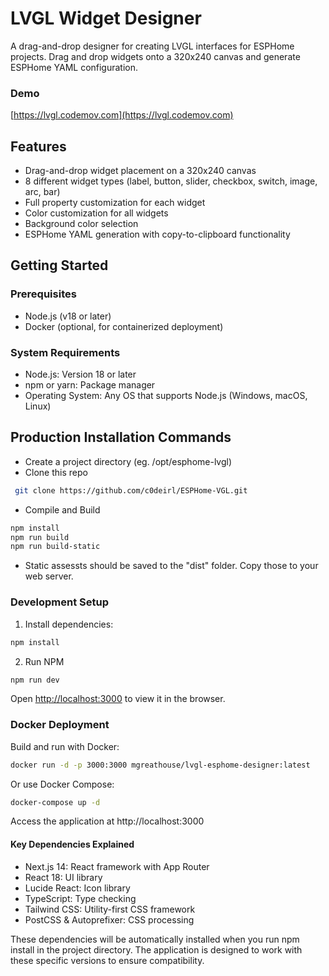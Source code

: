 # LVGL Widget Designer

A drag-and-drop designer for creating LVGL interfaces for ESPHome projects. Drag and drop widgets onto a 320x240 canvas and generate ESPHome YAML configuration.  

### Demo
[https://lvgl.codemov.com](https://lvgl.codemov.com)

## Features

- Drag-and-drop widget placement on a 320x240 canvas
- 8 different widget types (label, button, slider, checkbox, switch, image, arc, bar)
- Full property customization for each widget
- Color customization for all widgets
- Background color selection
- ESPHome YAML generation with copy-to-clipboard functionality

## Getting Started

### Prerequisites

- Node.js (v18 or later)
- Docker (optional, for containerized deployment)

### System Requirements

   - Node.js: Version 18 or later  
   - npm or yarn: Package manager  
   - Operating System: Any OS that supports Node.js (Windows, macOS, Linux)  

## Production Installation Commands

 - Create a project directory (eg. /opt/esphome-lvgl)
 - Clone this repo
```bash
 git clone https://github.com/c0deirl/ESPHome-VGL.git
```
 - Compile and Build
 ```bash 
 npm install
 npm run build
 npm run build-static
 ```
 - Static assessts should be saved to the "dist" folder. Copy those to your web server.

### Development Setup

1. Install dependencies:
```bash
npm install  
```
2. Run NPM
```bash
npm run dev  
```

 Open [http://localhost:3000](http://localhost:3000) to view it in the browser.
  
### Docker Deployment
Build and run with Docker:
```bash    
docker run -d -p 3000:3000 mgreathouse/lvgl-esphome-designer:latest  
  ```
Or use Docker Compose:  
```bash
docker-compose up -d
  ```
Access the application at http://localhost:3000  


#### Key Dependencies Explained  

 - Next.js 14: React framework with App Router
 - React 18: UI library
 - Lucide React: Icon library
 - TypeScript: Type checking
 - Tailwind CSS: Utility-first CSS framework
 - PostCSS & Autoprefixer: CSS processing

These dependencies will be automatically installed when you run npm install in the project directory. The application is designed to work with these specific versions to ensure compatibility.




